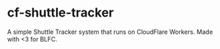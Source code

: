 # cf-shuttle-tracker
A simple Shuttle Tracker system that runs on CloudFlare Workers. Made with &lt;3 for BLFC.
